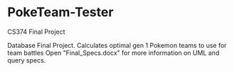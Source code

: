 # PokeTeam-Tester
CS374 Final Project

Database Final Project. Calculates optimal gen 1 Pokemon teams to use for team battles
Open "Final_Specs.docx" for more information on UML and query specs.
